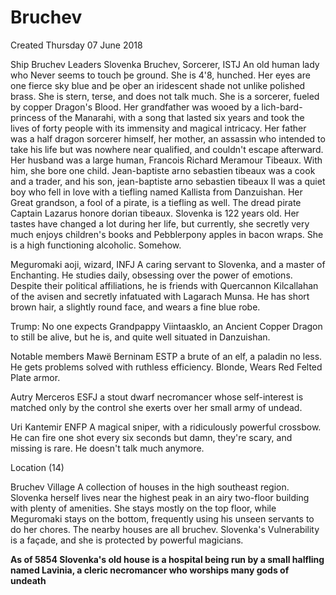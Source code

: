 # Bruchev
Created Thursday 07 June 2018

Ship Bruchev
Leaders
Slovenka Bruchev, Sorcerer, ISTJ
An old human lady who Never seems to touch þe ground. She is 4'8, hunched. Her eyes are one fierce sky blue and þe oþer an iridescent shade not unlike polished brass. She is stern, terse, and does not talk much. She is a sorcerer, fueled by copper Dragon's Blood. Her grandfather was wooed by a lich-bard-princess of the Manarahi, with a song that lasted six years and took the lives of forty people with its immensity and magical intricacy. Her father was a half dragon sorcerer himself, her mother, an assassin who intended to take his life but was nowhere near qualified, and couldn't escape afterward. Her husband was a large human, Francois Richard Meramour Tibeaux. With him, she bore one child. Jean-baptiste arno sebastien tibeaux was a cook and a trader, and his son, jean-baptiste arno sebastien tibeaux II was a quiet boy who fell in love with a tiefling named Kallista from Danzuishan. Her Great grandson, a fool of a pirate, is a tiefling as well. The dread pirate Captain Lazarus honore dorian tibeaux. Slovenka is 122 years old. Her tastes have changed a lot during her life, but currently, she secretly very much enjoys children's books and Pebblerpony apples in bacon wraps. She is a high functioning alcoholic. Somehow. 
			
Meguromaki aoji, wizard, INFJ
A caring servant to Slovenka, and a master of Enchanting. He studies daily, obsessing over the power of emotions. Despite their political affiliations, he is friends with Quercannon Kilcallahan of the avisen and secretly infatuated with Lagarach Munsa. He has short brown hair, a slightly round face, and wears a fine blue robe. 
			
Trump: 
No one expects Grandpappy Viintaasklo, an Ancient Copper Dragon to still be alive, but he is, and quite well situated in Danzuishan. 
			
Notable members
Mawë Berninam ESTP
a brute of an elf, a paladin no less. He gets problems solved with ruthless efficiency. Blonde, Wears Red Felted Plate armor.
		
Autry Merceros ESFJ
a stout dwarf necromancer whose self-interest is matched only by the control she exerts over her small army of undead.
			
Uri Kantemir ENFP
A magical sniper, with a ridiculously powerful crossbow. He can fire one shot every six seconds but damn, they're scary, and missing is rare. He doesn't talk much anymore.
			
Location (14)
			

			
Bruchev Village
A collection of houses in the high southeast region. Slovenka herself lives near the highest peak in an airy two-floor building with plenty of amenities. She stays mostly on the top floor, while Meguromaki stays on the bottom, frequently using his unseen servants to do her chores. The nearby houses are all bruchev. Slovenka's Vulnerability is a façade, and she is protected by powerful magicians.
		
**As of 5854 Slovenka's old house is a hospital being run by a small halfling named Lavinia, a cleric necromancer who worships many gods of undeath**

